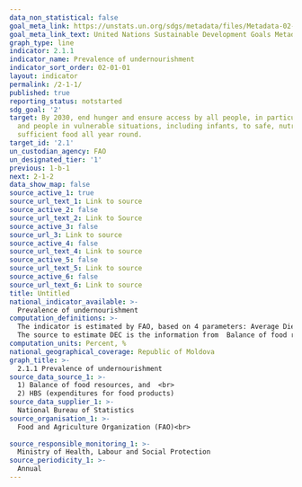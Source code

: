 ```yaml
---
data_non_statistical: false
goal_meta_link: https://unstats.un.org/sdgs/metadata/files/Metadata-02-01-01.pdf
goal_meta_link_text: United Nations Sustainable Development Goals Metadata (pdf 232kB)
graph_type: line
indicator: 2.1.1
indicator_name: Prevalence of undernourishment
indicator_sort_order: 02-01-01
layout: indicator
permalink: /2-1-1/
published: true
reporting_status: notstarted
sdg_goal: '2'
target: By 2030, end hunger and ensure access by all people, in particular the poor
  and people in vulnerable situations, including infants, to safe, nutritious and
  sufficient food all year round.
target_id: '2.1'
un_custodian_agency: FAO
un_designated_tier: '1'
previous: 1-b-1
next: 2-1-2
data_show_map: false
source_active_1: true
source_url_text_1: Link to source
source_active_2: false
source_url_text_2: Link to Source
source_active_3: false
source_url_3: Link to source
source_active_4: false
source_url_text_4: Link to source
source_active_5: false
source_url_text_5: Link to source
source_active_6: false
source_url_text_6: Link to source
title: Untitled
national_indicator_available: >-
  Prevalence of undernourishment
computation_definitions: >-
  The indicator is estimated by FAO, based on 4 parameters: Average Dietary Energy Consumption (DEC), Coefficient of Variation (CV) of dietary energy consumption, Skewness of Dietary Energy Consumption (SK), and Minimum Dietary Energy Requirement (MDER) per day.   <br> 
  The source to estimate DEC is the information from  Balance of food resources (includes official information about production, trade and use of food products) which is provided by NBS to FAO, based on a questionnaire for data collection every year. The source for estimating CV and SK will be the  Household Budget Survey, especially the information about food products in the expenditures modules.
computation_units: Percent, %
national_geographical_coverage: Republic of Moldova
graph_title: >-
  2.1.1 Prevalence of undernourishment  
source_data_source_1: >-
  1) Balance of food resources, and  <br> 
  2) HBS (expenditures for food products)
source_data_supplier_1: >-
  National Bureau of Statistics
source_organisation_1: >-
  Food and Agriculture Organization (FAO)<br> 
  
source_responsible_monitoring_1: >-
  Ministry of Health, Labour and Social Protection
source_periodicity_1: >-
  Annual
---
```

